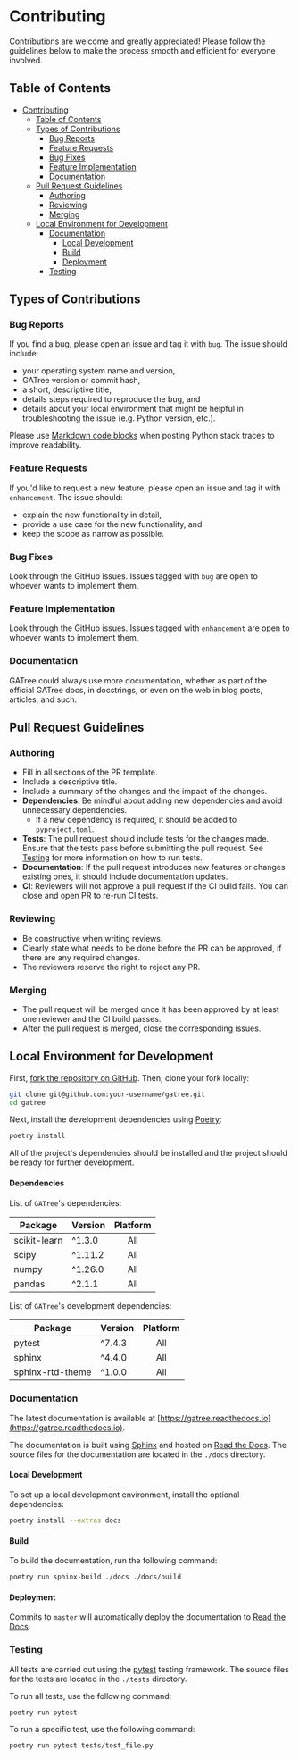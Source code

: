 # Contributing
Contributions are welcome and greatly appreciated! Please follow the guidelines below to make the process smooth and efficient for everyone involved.

## Table of Contents
- [Contributing](#contributing)
    - [Table of Contents](#table-of-contents)
    - [Types of Contributions](#types-of-contributions)
        - [Bug Reports](#bug-reports)
        - [Feature Requests](#feature-requests)
        - [Bug Fixes](#bug-fixes)
        - [Feature Implementation](#feature-implementation)
        - [Documentation](#documentation)
    - [Pull Request Guidelines](#pull-request-guidelines)
        - [Authoring](#authoring)
        - [Reviewing](#reviewing)
        - [Merging](#merging)
    - [Local Environment for Development](#local-environment-for-development)
        - [Documentation](#documentation-1)
            - [Local Development](#local-development)
            - [Build](#build)
            - [Deployment](#deployment)
        - [Testing](#testing)

## Types of Contributions
### Bug Reports
If you find a bug, please open an issue and tag it with `bug`. The issue should include:
- your operating system name and version,
- GATree version or commit hash,
- a short, descriptive title,
- details steps required to reproduce the bug, and
- details about your local environment that might be helpful in troubleshooting the issue (e.g. Python version, etc.).

Please use [Markdown code blocks](https://help.github.com/articles/creating-and-highlighting-code-blocks) when posting Python stack traces to improve readability.

### Feature Requests
If you'd like to request a new feature, please open an issue and tag it with `enhancement`. The issue should:
- explain the new functionality in detail,
- provide a use case for the new functionality, and
- keep the scope as narrow as possible.

### Bug Fixes
Look through the GitHub issues. Issues tagged with `bug` are open to whoever wants to implement them.

### Feature Implementation
Look through the GitHub issues. Issues tagged with `enhancement` are open to whoever wants to implement them.

### Documentation
GATree could always use more documentation, whether as part of the official GATree docs, in docstrings, or even on the web in blog posts, articles, and such.

## Pull Request Guidelines
### Authoring
- Fill in all sections of the PR template.
- Include a descriptive title.
- Include a summary of the changes and the impact of the changes.
- **Dependencies**: Be mindful about adding new dependencies and avoid unnecessary dependencies.
    - If a new dependency is required, it should be added to `pyproject.toml`.
- **Tests**: The pull request should include tests for the changes made. Ensure that the tests pass before submitting the pull request. See [Testing](#testing) for more information on how to run tests.
- **Documentation**: If the pull request introduces new features or changes existing ones, it should include documentation updates.
- **CI**: Reviewers will not approve a pull request if the CI build fails. You can close and open PR to re-run CI tests.

### Reviewing
- Be constructive when writing reviews.
- Clearly state what needs to be done before the PR can be approved, if there are any required changes.
- The reviewers reserve the right to reject any PR.

### Merging
- The pull request will be merged once it has been approved by at least one reviewer and the CI build passes.
- After the pull request is merged, close the corresponding issues.

## Local Environment for Development
First, [fork the repository on GitHub](https://help.github.com/articles/about-forks). Then, clone your fork locally:
```bash
git clone git@github.com:your-username/gatree.git
cd gatree
```

Next, install the development dependencies using [Poetry](https://python-poetry.org):
```bash
poetry install
```

All of the project's dependencies should be installed and the project should be ready for further development.

#### Dependencies
List of `GATree`'s dependencies:

| Package       | Version | Platform |
|---------------|---------|:--------:|
| scikit-learn  | ^1.3.0  | All      |
| scipy         | ^1.11.2 | All      |
| numpy         | ^1.26.0 | All      |
| pandas        | ^2.1.1  | All      |

List of `GATree`'s development dependencies:

| Package          | Version | Platform |
|------------------|---------|:--------:|
| pytest           | ^7.4.3  | All      |
| sphinx           | ^4.4.0  | All      |
| sphinx-rtd-theme | ^1.0.0  | All      |

### Documentation
The latest documentation is available at [https://gatree.readthedocs.io](https://gatree.readthedocs.io).

The documentation is built using [Sphinx](https://www.sphinx-doc.org) and hosted on [Read the Docs](https://readthedocs.org). The source files for the documentation are located in the `./docs` directory.

#### Local Development
To set up a local development environment, install the optional dependencies:
```bash
poetry install --extras docs
```

#### Build
To build the documentation, run the following command:
```bash
poetry run sphinx-build ./docs ./docs/build
```

#### Deployment
Commits to `master` will automatically deploy the documentation to [Read the Docs](https://gatree.readthedocs.io).

### Testing
All tests are carried out using the [pytest](https://docs.pytest.org) testing framework. The source files for the tests are located in the `./tests` directory.

To run all tests, use the following command:
```bash
poetry run pytest
```

To run a specific test, use the following command:
```bash
poetry run pytest tests/test_file.py
```